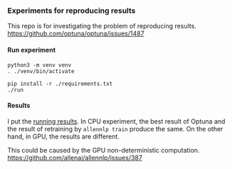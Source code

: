### Experiments for reproducing results

This repo is for investigating the problem of reproducing results.
https://github.com/optuna/optuna/issues/1487


#### Run experiment

```
python3 -m venv venv
. ./venv/bin/activate

pip install -r ./requirements.txt
./run
```


#### Results

I put the [running results](./log.txt).
In CPU experiment, the best result of Optuna and the result of retraining by `allennlp train` produce the same.
On the other hand, in GPU, the results are different.

This could be caused by the GPU non-deterministic computation.
https://github.com/allenai/allennlp/issues/387
